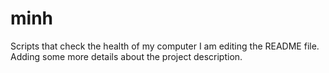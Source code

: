 # minh
Scripts that check the health of my computer
I am editing the README file. Adding some more details about the project description.
